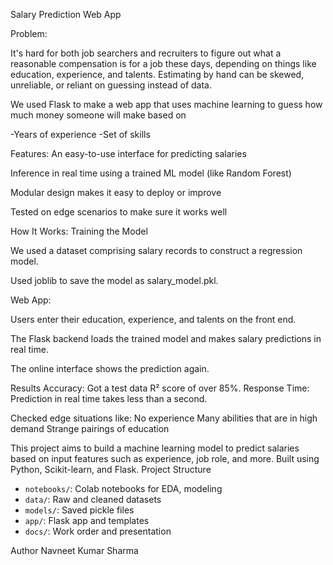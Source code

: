 Salary Prediction Web App

Problem:

It's hard for both job searchers and recruiters to figure out what a reasonable compensation is for a job these days, depending on things like education, experience, and talents.  Estimating by hand can be skewed, unreliable, or reliant on guessing instead of data.

We used Flask to make a web app that uses machine learning to guess how much money someone will make based on

-Years of experience
-Set of skills

Features: An easy-to-use interface for predicting salaries

 Inference in real time using a trained ML model (like Random Forest)

 Modular design makes it easy to deploy or improve

 Tested on edge scenarios to make sure it works well

 How It Works: 
 Training the Model

 We used a dataset comprising salary records to construct a regression model.

 Used joblib to save the model as salary_model.pkl.

 Web App:

 Users enter their education, experience, and talents on the front end.

 The Flask backend loads the trained model and makes salary predictions in real time.

 The online interface shows the prediction again.

Results 
Accuracy: Got a test data R² score of over 85%.
Response Time: Prediction in real time takes less than a second.

Checked edge situations like:
No experience
Many abilities that are in high demand
Strange pairings of education


This project aims to build a machine learning model to predict salaries based on input features such as experience, job role, and more. Built using Python, Scikit-learn, and Flask.
Project Structure
- `notebooks/`: Colab notebooks for EDA, modeling
- `data/`: Raw and cleaned datasets
- `models/`: Saved pickle files
- `app/`: Flask app and templates
- `docs/`: Work order and presentation

Author
Navneet Kumar Sharma 

